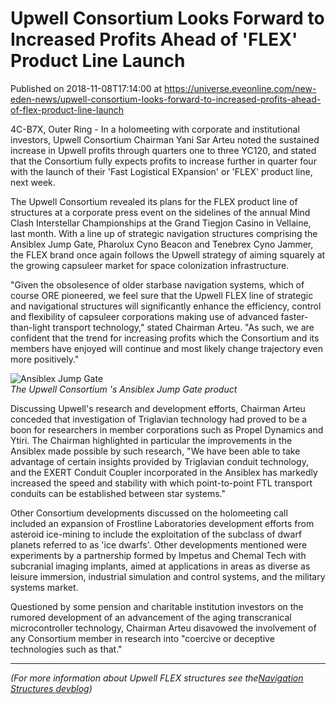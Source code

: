# Upwell Consortium Looks Forward to Increased Profits Ahead of 'FLEX' Product Line Launch
Published on 2018-11-08T17:14:00 at https://universe.eveonline.com/new-eden-news/upwell-consortium-looks-forward-to-increased-profits-ahead-of-flex-product-line-launch

4C-B7X, Outer Ring  - In a holomeeting with corporate and institutional investors, Upwell Consortium Chairman Yani Sar Arteu noted the sustained increase in Upwell profits through quarters one to three YC120, and stated that the Consortium fully expects profits to increase further in quarter four with the launch of their 'Fast Logistical EXpansion' or 'FLEX' product line, next week.

The Upwell Consortium revealed its plans for the FLEX product line of structures at a corporate press event on the sidelines of the annual Mind Clash Interstellar Championships at the Grand Tiegjon Casino in Vellaine, last month. With a line up of strategic navigation structures comprising the Ansiblex Jump Gate, Pharolux Cyno Beacon and Tenebrex Cyno Jammer, the FLEX brand once again follows the Upwell strategy of aiming squarely at the growing capsuleer market for space colonization infrastructure.

"Given the obsolesence of older starbase navigation systems, which of course ORE pioneered, we feel sure that the Upwell FLEX line of strategic and navigational structures will significantly enhance the efficiency, control and flexibility of capsuleer corporations making use of advanced faster-than-light transport technology," stated Chairman Arteu. "As such, we are confident that the trend for increasing profits which the Consortium and its members have enjoyed will continue and most likely change trajectory even more positively."

![Ansiblex Jump Gate](https://webimg.ccpgamescdn.com/7lhcm73ukv5p/4TupS8cm88u6yw2oCAGoY8/05aa6ef16e3ab9150babbd4c8f319894/JumpGateInbound.jpg_w=900&fm=jpg&fl=progressive)  
_The Upwell Consortium 's Ansiblex Jump Gate product_

Discussing Upwell's research and development efforts, Chairman Arteu conceded that investigation of Triglavian technology had proved to be a boon for researchers in member corporations such as Propel Dynamics and Ytiri. The Chairman highlighted in particular the improvements in the Ansiblex made possible by such research, "We have been able to take advantage of certain insights provided by Triglavian conduit technology, and the EXERT Conduit Coupler incorporated in the Ansiblex has markedly increased the speed and stability with which point-to-point FTL transport conduits can be established between star systems."

Other Consortium developments discussed on the holomeeting call included an expansion of Frostline Laboratories development efforts from asteroid ice-mining to include the exploitation of the subclass of dwarf planets referred to as 'ice dwarfs'. Other developments mentioned were experiments by a partnership formed by Impetus and Chemal Tech with subcranial imaging implants, aimed at applications in areas as diverse as leisure immersion, industrial simulation and control systems, and the military systems market.

Questioned by some pension and charitable institution investors on the rumored development of an advancement of the aging transcranical microcontroller technology, Chairman Arteu disavowed the involvement of any Consortium member in research into "coercive or deceptive technologies such as that."

_____

_(For more information about Upwell FLEX structures see the[Navigation Structures devblog](https://www.eveonline.com/article/phs7yj/navigation-structures-inbound))_

